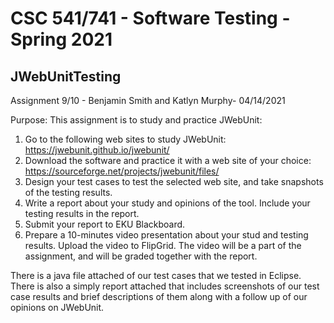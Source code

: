 # CSC 541/741 - Software Testing - Spring 2021 

## JWebUnitTesting 

Assignment 9/10 - Benjamin Smith and Katlyn Murphy- 04/14/2021

Purpose: This assignment is to study and practice JWebUnit: 
1. Go to the following web sites to study JWebUnit: https://jwebunit.github.io/jwebunit/
2.	Download the software and practice it with a web site of your choice: https://sourceforge.net/projects/jwebunit/files/
3.	Design your test cases to test the selected web site, and take snapshots of the testing results.
4.	Write a report about your study and opinions of the tool.  Include your testing results in the report. 
5.	Submit your report to EKU Blackboard.
6.	Prepare a 10-minutes video presentation about your stud and testing results.  Upload the video to FlipGrid. The video will be a part of the assignment, and will be graded together with the report.

There is a java file attached of our test cases that we tested in Eclipse. There is also a simply report attached that includes screenshots of our test case results and brief descriptions of them along with a follow up of our opinions on JWebUnit.

